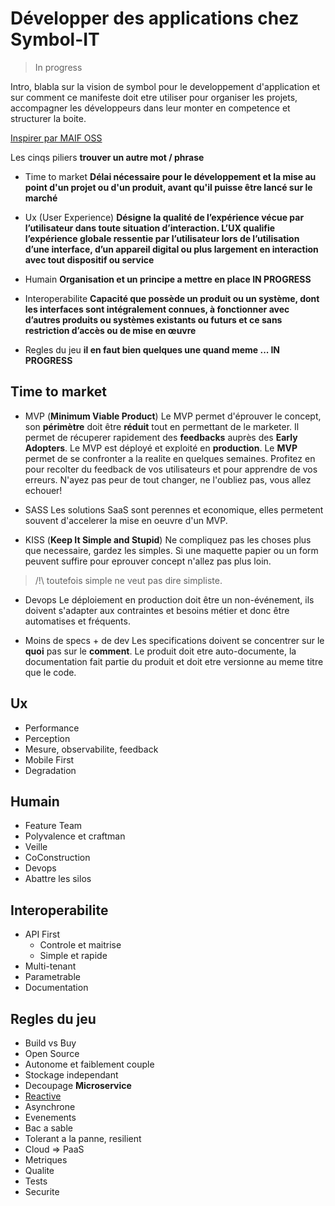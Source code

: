 # Développer des applications chez Symbol-IT

> In progress

Intro, blabla sur la vision de symbol pour le developpement d'application et sur comment ce manifeste doit etre utiliser pour organiser les projets, accompagner les développeurs dans leur monter en competence et structurer la boite.

[Inspirer par MAIF OSS](https://maif.github.io/cards/fr/all.html)

Les cinqs piliers **trouver un autre mot / phrase**

* Time to market 
**Délai nécessaire pour le développement et la mise au point d'un projet ou d'un produit, avant qu'il puisse être lancé sur le marché**

* Ux (User Experience) 
**Désigne la qualité de l’expérience vécue par l’utilisateur dans toute situation d’interaction. L’UX qualifie l’expérience globale ressentie par l’utilisateur lors de l’utilisation d’une interface, d’un appareil digital ou plus largement en interaction avec tout dispositif ou service**

* Humain 
**Organisation et un principe a mettre en place IN PROGRESS**

* Interoperabilite 
**Capacité que possède un produit ou un système, dont les interfaces sont intégralement connues, à fonctionner avec d’autres produits ou systèmes existants ou futurs et ce sans restriction d’accès ou de mise en œuvre**

* Regles du jeu 
**il en faut bien quelques une quand meme ... IN PROGRESS**

## Time to market
* MVP (**Minimum Viable Product**) 
Le MVP permet d'éprouver le concept, son **périmètre** doit être **réduit** tout en permettant de le marketer. Il permet de récuperer rapidement des **feedbacks** auprès des **Early Adopters**. Le MVP est déployé et exploité en **production**. Le **MVP** permet de se confronter a la realite en quelques semaines. Profitez en pour recolter du feedback de vos utilisateurs et pour apprendre de vos erreurs. N'ayez pas peur de tout changer, ne l'oubliez pas, vous allez echouer!

* SASS
Les solutions SaaS sont perennes et economique, elles permetent souvent d'accelerer la mise en oeuvre d'un MVP.

* KISS (**Keep It Simple and Stupid**) 
Ne compliquez pas les choses plus que necessaire, gardez les simples. 
Si une maquette papier ou un form peuvent suffire pour eprouver concept n'allez pas plus loin. 
> /!\ toutefois simple ne veut pas dire simpliste. 

* Devops
Le déploiement en production doit être un non-événement, ils doivent s'adapter aux contraintes et besoins métier et donc être automatises et fréquents. 

* Moins de specs + de dev
Les specifications doivent se concentrer sur le **quoi** pas sur le **comment**. Le produit doit etre auto-documente, la documentation fait partie du produit et doit etre versionne au meme titre que le code.

## Ux
* Performance
* Perception
* Mesure, observabilite, feedback
* Mobile First
* Degradation

## Humain
* Feature Team
* Polyvalence et craftman
* Veille
* CoConstruction
* Devops
* Abattre les silos

## Interoperabilite
* API First
  * Controle et maitrise
  * Simple et rapide
* Multi-tenant
* Parametrable
* Documentation

## Regles du jeu
* Build vs Buy
* Open Source
* Autonome et faiblement couple
* Stockage independant
* Decoupage **Microservice**
* [Reactive](https://www.reactivemanifesto.org/pdf/the-reactive-manifesto-2.0-fr.pdf)
* Asynchrone
* Evenements
* Bac a sable
* Tolerant a la panne, resilient
* Cloud => PaaS 
* Metriques
* Qualite
* Tests
* Securite
